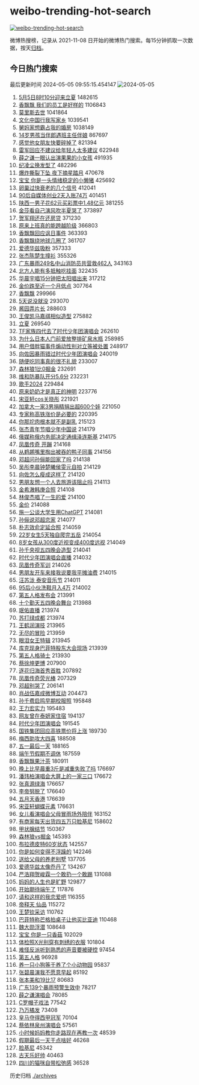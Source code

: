 # weibo-trending-hot-search

[![weibo-trending-hot-search](https://github.com/ameizi/weibo-trending-hot-search/actions/workflows/ci.yml/badge.svg)](https://github.com/ameizi/weibo-trending-hot-search/actions/workflows/ci.yml)

微博热搜榜，记录从 2021-11-08 日开始的微博热门搜索。每15分钟抓取一次数据，按天[归档](./archives)。

## 今日热门搜索

<!-- BEGIN --> 
最后更新时间 2024-05-05 09:55:15.454147 
![2024-05-05](https://imgs-storage.s3.us-east-005.backblazeb2.com/20240505/2024-05-05.png?versionId=4_z8fbbed132d73df8689c40f13_f1052dc88af30527e_d20240505_m015515_c005_v0501013_t0000_u01714874115046) 
1. [5月5日8时10分迎来立夏](https://s.weibo.com/weibo?q=%235%E6%9C%885%E6%97%A58%E6%97%B610%E5%88%86%E8%BF%8E%E6%9D%A5%E7%AB%8B%E5%A4%8F%23&t=31&band_rank=30&Refer=top) 1482615
1. [香飘飘 我们的员工是好样的](https://s.weibo.com/weibo?q=%E9%A6%99%E9%A3%98%E9%A3%98%20%E6%88%91%E4%BB%AC%E7%9A%84%E5%91%98%E5%B7%A5%E6%98%AF%E5%A5%BD%E6%A0%B7%E7%9A%84&t=31&band_rank=25&Refer=top) 1106843
1. [莫里斯去世](https://s.weibo.com/weibo?q=%23%E8%8E%AB%E9%87%8C%E6%96%AF%E5%8E%BB%E4%B8%96%23&t=31&band_rank=32&Refer=top) 1041864
1. [文化中国行我写家乡](https://s.weibo.com/weibo?q=%23%E6%96%87%E5%8C%96%E4%B8%AD%E5%9B%BD%E8%A1%8C%E6%88%91%E5%86%99%E5%AE%B6%E4%B9%A1%23&t=31&band_rank=3&Refer=top) 1039541
1. [舅妈家想霸占我的婚房](https://s.weibo.com/weibo?q=%23%E8%88%85%E5%A6%88%E5%AE%B6%E6%83%B3%E9%9C%B8%E5%8D%A0%E6%88%91%E7%9A%84%E5%A9%9A%E6%88%BF%23&t=31&band_rank=4&Refer=top) 1038149
1. [14岁男孩当伴郎遇班主任伴娘](https://s.weibo.com/weibo?q=%2314%E5%B2%81%E7%94%B7%E5%AD%A9%E5%BD%93%E4%BC%B4%E9%83%8E%E9%81%87%E7%8F%AD%E4%B8%BB%E4%BB%BB%E4%BC%B4%E5%A8%98%23&t=31&band_rank=1&Refer=top) 867697
1. [感觉他女朋友快要碎掉了](https://s.weibo.com/weibo?q=%23%E6%84%9F%E8%A7%89%E4%BB%96%E5%A5%B3%E6%9C%8B%E5%8F%8B%E5%BF%AB%E8%A6%81%E7%A2%8E%E6%8E%89%E4%BA%86%23&t=31&band_rank=13&Refer=top) 821394
1. [雷军回应不建议给年轻人太多建议](https://s.weibo.com/weibo?q=%23%E9%9B%B7%E5%86%9B%E5%9B%9E%E5%BA%94%E4%B8%8D%E5%BB%BA%E8%AE%AE%E7%BB%99%E5%B9%B4%E8%BD%BB%E4%BA%BA%E5%A4%AA%E5%A4%9A%E5%BB%BA%E8%AE%AE%23&t=31&band_rank=2&Refer=top) 622948
1. [薛之谦一眼认出演果果的小女孩](https://s.weibo.com/weibo?q=%23%E8%96%9B%E4%B9%8B%E8%B0%A6%E4%B8%80%E7%9C%BC%E8%AE%A4%E5%87%BA%E6%BC%94%E6%9E%9C%E6%9E%9C%E7%9A%84%E5%B0%8F%E5%A5%B3%E5%AD%A9%23&t=31&band_rank=4&Refer=top) 491935
1. [纪凌尘换发型了](https://s.weibo.com/weibo?q=%23%E7%BA%AA%E5%87%8C%E5%B0%98%E6%8D%A2%E5%8F%91%E5%9E%8B%E4%BA%86%23&t=31&band_rank=5&Refer=top) 482296
1. [爆炸撕裂下坠 夜下摘星踏月](https://s.weibo.com/weibo?q=%E7%88%86%E7%82%B8%E6%92%95%E8%A3%82%E4%B8%8B%E5%9D%A0%20%E5%A4%9C%E4%B8%8B%E6%91%98%E6%98%9F%E8%B8%8F%E6%9C%88&t=31&band_rank=19&Refer=top) 470678
1. [宝宝 你是一头情绪稳定的小懒猪](https://s.weibo.com/weibo?q=%E5%AE%9D%E5%AE%9D%20%E4%BD%A0%E6%98%AF%E4%B8%80%E5%A4%B4%E6%83%85%E7%BB%AA%E7%A8%B3%E5%AE%9A%E7%9A%84%E5%B0%8F%E6%87%92%E7%8C%AA&t=31&band_rank=46&Refer=top) 425692
1. [卵巢过快衰老的几个信号](https://s.weibo.com/weibo?q=%23%E5%8D%B5%E5%B7%A2%E8%BF%87%E5%BF%AB%E8%A1%B0%E8%80%81%E7%9A%84%E5%87%A0%E4%B8%AA%E4%BF%A1%E5%8F%B7%23&t=31&band_rank=8&Refer=top) 412041
1. [90后自媒体创业2天入账74万](https://s.weibo.com/weibo?q=%2390%E5%90%8E%E8%87%AA%E5%AA%92%E4%BD%93%E5%88%9B%E4%B8%9A2%E5%A4%A9%E5%85%A5%E8%B4%A674%E4%B8%87%23&t=31&band_rank=6&Refer=top) 401451
1. [陕西一男子花62元买彩票中1.48亿元](https://s.weibo.com/weibo?q=%23%E9%99%95%E8%A5%BF%E4%B8%80%E7%94%B7%E5%AD%90%E8%8A%B162%E5%85%83%E4%B9%B0%E5%BD%A9%E7%A5%A8%E4%B8%AD1.48%E4%BA%BF%E5%85%83%23&t=31&band_rank=7&Refer=top) 381255
1. [金莎看自己演风吹半夏哭了](https://s.weibo.com/weibo?q=%23%E9%87%91%E8%8E%8E%E7%9C%8B%E8%87%AA%E5%B7%B1%E6%BC%94%E9%A3%8E%E5%90%B9%E5%8D%8A%E5%A4%8F%E5%93%AD%E4%BA%86%23&t=31&band_rank=10&Refer=top) 373897
1. [贺军翔还在还房贷](https://s.weibo.com/weibo?q=%23%E8%B4%BA%E5%86%9B%E7%BF%94%E8%BF%98%E5%9C%A8%E8%BF%98%E6%88%BF%E8%B4%B7%23&t=31&band_rank=12&Refer=top) 371230
1. [原来上班真的能跨越阶级](https://s.weibo.com/weibo?q=%23%E5%8E%9F%E6%9D%A5%E4%B8%8A%E7%8F%AD%E7%9C%9F%E7%9A%84%E8%83%BD%E8%B7%A8%E8%B6%8A%E9%98%B6%E7%BA%A7%23&t=31&band_rank=25&Refer=top) 366803
1. [香飘飘回应讽日事件](https://s.weibo.com/weibo?q=%23%E9%A6%99%E9%A3%98%E9%A3%98%E5%9B%9E%E5%BA%94%E8%AE%BD%E6%97%A5%E4%BA%8B%E4%BB%B6%23&t=31&band_rank=11&Refer=top) 363393
1. [香飘飘绕地球几圈了](https://s.weibo.com/weibo?q=%E9%A6%99%E9%A3%98%E9%A3%98%E7%BB%95%E5%9C%B0%E7%90%83%E5%87%A0%E5%9C%88%E4%BA%86&t=31&band_rank=14&Refer=top) 361707
1. [爱德华兹吸粉](https://s.weibo.com/weibo?q=%E7%88%B1%E5%BE%B7%E5%8D%8E%E5%85%B9%E5%90%B8%E7%B2%89&t=31&band_rank=15&Refer=top) 357333
1. [张杰陈楚生撞衫](https://s.weibo.com/weibo?q=%23%E5%BC%A0%E6%9D%B0%E9%99%88%E6%A5%9A%E7%94%9F%E6%92%9E%E8%A1%AB%23&t=31&band_rank=16&Refer=top) 355326
1. [广东暴雨249名中山消防员共营救462人](https://s.weibo.com/weibo?q=%23%E5%B9%BF%E4%B8%9C%E6%9A%B4%E9%9B%A8249%E5%90%8D%E4%B8%AD%E5%B1%B1%E6%B6%88%E9%98%B2%E5%91%98%E5%85%B1%E8%90%A5%E6%95%91462%E4%BA%BA%23&t=31&band_rank=29&Refer=top) 343163
1. [北方人能有多抵触吃挂面](https://s.weibo.com/weibo?q=%23%E5%8C%97%E6%96%B9%E4%BA%BA%E8%83%BD%E6%9C%89%E5%A4%9A%E6%8A%B5%E8%A7%A6%E5%90%83%E6%8C%82%E9%9D%A2%23&t=31&band_rank=37&Refer=top) 322435
1. [华晨宇唱15分钟把太阳唱出来](https://s.weibo.com/weibo?q=%E5%8D%8E%E6%99%A8%E5%AE%87%E5%94%B115%E5%88%86%E9%92%9F%E6%8A%8A%E5%A4%AA%E9%98%B3%E5%94%B1%E5%87%BA%E6%9D%A5&t=31&band_rank=9&Refer=top) 317212
1. [金价跌至近一个月低点](https://s.weibo.com/weibo?q=%23%E9%87%91%E4%BB%B7%E8%B7%8C%E8%87%B3%E8%BF%91%E4%B8%80%E4%B8%AA%E6%9C%88%E4%BD%8E%E7%82%B9%23&t=31&band_rank=10&Refer=top) 307764
1. [香飘飘](https://s.weibo.com/weibo?q=%E9%A6%99%E9%A3%98%E9%A3%98&t=31&band_rank=12&Refer=top) 299966
1. [5天说没就没](https://s.weibo.com/weibo?q=%235%E5%A4%A9%E8%AF%B4%E6%B2%A1%E5%B0%B1%E6%B2%A1%23&t=31&band_rank=19&Refer=top) 293070
1. [酱园弄片长](https://s.weibo.com/weibo?q=%23%E9%85%B1%E5%9B%AD%E5%BC%84%E7%89%87%E9%95%BF%23&t=31&band_rank=13&Refer=top) 288603
1. [王俊凯马嘉祺相似造型](https://s.weibo.com/weibo?q=%23%E7%8E%8B%E4%BF%8A%E5%87%AF%E9%A9%AC%E5%98%89%E7%A5%BA%E7%9B%B8%E4%BC%BC%E9%80%A0%E5%9E%8B%23&t=31&band_rank=9&Refer=top) 275882
1. [立夏](https://s.weibo.com/weibo?q=%E7%AB%8B%E5%A4%8F&t=31&band_rank=5&Refer=top) 269540
1. [TF家族四代去了时代少年团演唱会](https://s.weibo.com/weibo?q=%23TF%E5%AE%B6%E6%97%8F%E5%9B%9B%E4%BB%A3%E5%8E%BB%E4%BA%86%E6%97%B6%E4%BB%A3%E5%B0%91%E5%B9%B4%E5%9B%A2%E6%BC%94%E5%94%B1%E4%BC%9A%23&t=31&band_rank=14&Refer=top) 262610
1. [为什么日本人门前爱放整排矿泉水瓶](https://s.weibo.com/weibo?q=%23%E4%B8%BA%E4%BB%80%E4%B9%88%E6%97%A5%E6%9C%AC%E4%BA%BA%E9%97%A8%E5%89%8D%E7%88%B1%E6%94%BE%E6%95%B4%E6%8E%92%E7%9F%BF%E6%B3%89%E6%B0%B4%E7%93%B6%23&t=31&band_rank=32&Refer=top) 258985
1. [用户借胖猫事件煽动性别对立等被处置](https://s.weibo.com/weibo?q=%23%E7%94%A8%E6%88%B7%E5%80%9F%E8%83%96%E7%8C%AB%E4%BA%8B%E4%BB%B6%E7%85%BD%E5%8A%A8%E6%80%A7%E5%88%AB%E5%AF%B9%E7%AB%8B%E7%AD%89%E8%A2%AB%E5%A4%84%E7%BD%AE%23&t=31&band_rank=15&Refer=top) 248917
1. [向佐因暴雨错过时代少年团演唱会](https://s.weibo.com/weibo?q=%23%E5%90%91%E4%BD%90%E5%9B%A0%E6%9A%B4%E9%9B%A8%E9%94%99%E8%BF%87%E6%97%B6%E4%BB%A3%E5%B0%91%E5%B9%B4%E5%9B%A2%E6%BC%94%E5%94%B1%E4%BC%9A%23&t=31&band_rank=32&Refer=top) 240019
1. [随便吃同事真的很不礼貌](https://s.weibo.com/weibo?q=%23%E9%9A%8F%E4%BE%BF%E5%90%83%E5%90%8C%E4%BA%8B%E7%9C%9F%E7%9A%84%E5%BE%88%E4%B8%8D%E7%A4%BC%E8%B2%8C%23&t=31&band_rank=35&Refer=top) 233007
1. [森林狼1比0掘金](https://s.weibo.com/weibo?q=%23%E6%A3%AE%E6%9E%97%E7%8B%BC1%E6%AF%940%E6%8E%98%E9%87%91%23&t=31&band_rank=19&Refer=top) 232691
1. [维和防暴队开分5.6分](https://s.weibo.com/weibo?q=%23%E7%BB%B4%E5%92%8C%E9%98%B2%E6%9A%B4%E9%98%9F%E5%BC%80%E5%88%865.6%E5%88%86%23&t=31&band_rank=38&Refer=top) 232231
1. [歌手2024](https://s.weibo.com/weibo?q=%E6%AD%8C%E6%89%8B2024&t=31&band_rank=20&Refer=top) 229484
1. [原来奶奶才是真正的神明](https://s.weibo.com/weibo?q=%E5%8E%9F%E6%9D%A5%E5%A5%B6%E5%A5%B6%E6%89%8D%E6%98%AF%E7%9C%9F%E6%AD%A3%E7%9A%84%E7%A5%9E%E6%98%8E&t=31&band_rank=44&Refer=top) 223776
1. [宋亚轩cos关晓彤](https://s.weibo.com/weibo?q=%23%E5%AE%8B%E4%BA%9A%E8%BD%A9cos%E5%85%B3%E6%99%93%E5%BD%A4%23&t=31&band_rank=21&Refer=top) 221921
1. [加拿大一家3男捐精捐出超600个娃](https://s.weibo.com/weibo?q=%23%E5%8A%A0%E6%8B%BF%E5%A4%A7%E4%B8%80%E5%AE%B63%E7%94%B7%E6%8D%90%E7%B2%BE%E6%8D%90%E5%87%BA%E8%B6%85600%E4%B8%AA%E5%A8%83%23&t=31&band_rank=38&Refer=top) 221050
1. [专家称高铁涨价是必要的](https://s.weibo.com/weibo?q=%23%E4%B8%93%E5%AE%B6%E7%A7%B0%E9%AB%98%E9%93%81%E6%B6%A8%E4%BB%B7%E6%98%AF%E5%BF%85%E8%A6%81%E7%9A%84%23&t=31&band_rank=47&Refer=top) 220395
1. [你那坨肉根本就不是副乳](https://s.weibo.com/weibo?q=%23%E4%BD%A0%E9%82%A3%E5%9D%A8%E8%82%89%E6%A0%B9%E6%9C%AC%E5%B0%B1%E4%B8%8D%E6%98%AF%E5%89%AF%E4%B9%B3%23&t=31&band_rank=21&Refer=top) 215123
1. [张杰青年节唱少年中国说](https://s.weibo.com/weibo?q=%23%E5%BC%A0%E6%9D%B0%E9%9D%92%E5%B9%B4%E8%8A%82%E5%94%B1%E5%B0%91%E5%B9%B4%E4%B8%AD%E5%9B%BD%E8%AF%B4%23&t=31&band_rank=17&Refer=top) 214179
1. [俄媒称俄内务部决定通缉泽连斯基](https://s.weibo.com/weibo?q=%23%E4%BF%84%E5%AA%92%E7%A7%B0%E4%BF%84%E5%86%85%E5%8A%A1%E9%83%A8%E5%86%B3%E5%AE%9A%E9%80%9A%E7%BC%89%E6%B3%BD%E8%BF%9E%E6%96%AF%E5%9F%BA%23&t=31&band_rank=16&Refer=top) 214175
1. [凤凰传奇 开蹦](https://s.weibo.com/weibo?q=%E5%87%A4%E5%87%B0%E4%BC%A0%E5%A5%87%20%E5%BC%80%E8%B9%A6&t=31&band_rank=19&Refer=top) 214168
1. [从鹈鹕嘴里掏出被吞的鸭子同事](https://s.weibo.com/weibo?q=%E4%BB%8E%E9%B9%88%E9%B9%95%E5%98%B4%E9%87%8C%E6%8E%8F%E5%87%BA%E8%A2%AB%E5%90%9E%E7%9A%84%E9%B8%AD%E5%AD%90%E5%90%8C%E4%BA%8B&t=31&band_rank=18&Refer=top) 214156
1. [邓超问孙俪能回家了吗](https://s.weibo.com/weibo?q=%23%E9%82%93%E8%B6%85%E9%97%AE%E5%AD%99%E4%BF%AA%E8%83%BD%E5%9B%9E%E5%AE%B6%E4%BA%86%E5%90%97%23&t=31&band_rank=23&Refer=top) 214138
1. [吴彤李晨钟楚曦侯雯元自拍](https://s.weibo.com/weibo?q=%23%E5%90%B4%E5%BD%A4%E6%9D%8E%E6%99%A8%E9%92%9F%E6%A5%9A%E6%9B%A6%E4%BE%AF%E9%9B%AF%E5%85%83%E8%87%AA%E6%8B%8D%23&t=31&band_rank=24&Refer=top) 214129
1. [向佐怎么瘦成这样了](https://s.weibo.com/weibo?q=%23%E5%90%91%E4%BD%90%E6%80%8E%E4%B9%88%E7%98%A6%E6%88%90%E8%BF%99%E6%A0%B7%E4%BA%86%23&t=31&band_rank=22&Refer=top) 214120
1. [男朋友想一个人去旅游该阻止吗](https://s.weibo.com/weibo?q=%23%E7%94%B7%E6%9C%8B%E5%8F%8B%E6%83%B3%E4%B8%80%E4%B8%AA%E4%BA%BA%E5%8E%BB%E6%97%85%E6%B8%B8%E8%AF%A5%E9%98%BB%E6%AD%A2%E5%90%97%23&t=31&band_rank=25&Refer=top) 214113
1. [金希澈韩庚合照](https://s.weibo.com/weibo?q=%23%E9%87%91%E5%B8%8C%E6%BE%88%E9%9F%A9%E5%BA%9A%E5%90%88%E7%85%A7%23&t=31&band_rank=27&Refer=top) 214108
1. [林俊杰唱了一生的爱](https://s.weibo.com/weibo?q=%E6%9E%97%E4%BF%8A%E6%9D%B0%E5%94%B1%E4%BA%86%E4%B8%80%E7%94%9F%E7%9A%84%E7%88%B1&t=31&band_rank=33&Refer=top) 214100
1. [金价](https://s.weibo.com/weibo?q=%E9%87%91%E4%BB%B7&t=31&band_rank=26&Refer=top) 214088
1. [施一公谈大学生用ChatGPT](https://s.weibo.com/weibo?q=%23%E6%96%BD%E4%B8%80%E5%85%AC%E8%B0%88%E5%A4%A7%E5%AD%A6%E7%94%9F%E7%94%A8ChatGPT%23&t=31&band_rank=30&Refer=top) 214081
1. [孙俪说邓超恋家](https://s.weibo.com/weibo?q=%23%E5%AD%99%E4%BF%AA%E8%AF%B4%E9%82%93%E8%B6%85%E6%81%8B%E5%AE%B6%23&t=31&band_rank=28&Refer=top) 214077
1. [朴志效俞定延合照](https://s.weibo.com/weibo?q=%23%E6%9C%B4%E5%BF%97%E6%95%88%E4%BF%9E%E5%AE%9A%E5%BB%B6%E5%90%88%E7%85%A7%23&t=31&band_rank=34&Refer=top) 214059
1. [22岁女生5天独自爬完五岳](https://s.weibo.com/weibo?q=%2322%E5%B2%81%E5%A5%B3%E7%94%9F5%E5%A4%A9%E7%8B%AC%E8%87%AA%E7%88%AC%E5%AE%8C%E4%BA%94%E5%B2%B3%23&t=31&band_rank=29&Refer=top) 214054
1. [8岁女孩从300度近视变成400度远视](https://s.weibo.com/weibo?q=%238%E5%B2%81%E5%A5%B3%E5%AD%A9%E4%BB%8E300%E5%BA%A6%E8%BF%91%E8%A7%86%E5%8F%98%E6%88%90400%E5%BA%A6%E8%BF%9C%E8%A7%86%23&t=31&band_rank=35&Refer=top) 214049
1. [孙千央视五四晚会造型](https://s.weibo.com/weibo?q=%23%E5%AD%99%E5%8D%83%E5%A4%AE%E8%A7%86%E4%BA%94%E5%9B%9B%E6%99%9A%E4%BC%9A%E9%80%A0%E5%9E%8B%23&t=31&band_rank=31&Refer=top) 214041
1. [时代少年团演唱会直播](https://s.weibo.com/weibo?q=%23%E6%97%B6%E4%BB%A3%E5%B0%91%E5%B9%B4%E5%9B%A2%E6%BC%94%E5%94%B1%E4%BC%9A%E7%9B%B4%E6%92%AD%23&t=31&band_rank=36&Refer=top) 214032
1. [凤凰传奇军训](https://s.weibo.com/weibo?q=%E5%87%A4%E5%87%B0%E4%BC%A0%E5%A5%87%E5%86%9B%E8%AE%AD&t=31&band_rank=43&Refer=top) 214026
1. [男朋友开车来接我说要我平摊油费](https://s.weibo.com/weibo?q=%23%E7%94%B7%E6%9C%8B%E5%8F%8B%E5%BC%80%E8%BD%A6%E6%9D%A5%E6%8E%A5%E6%88%91%E8%AF%B4%E8%A6%81%E6%88%91%E5%B9%B3%E6%91%8A%E6%B2%B9%E8%B4%B9%23&t=31&band_rank=39&Refer=top) 214015
1. [汪苏泷 泰安音乐节](https://s.weibo.com/weibo?q=%E6%B1%AA%E8%8B%8F%E6%B3%B7%20%E6%B3%B0%E5%AE%89%E9%9F%B3%E4%B9%90%E8%8A%82&t=31&band_rank=45&Refer=top) 214011
1. [95后小伙洗鞋月入4万](https://s.weibo.com/weibo?q=%2395%E5%90%8E%E5%B0%8F%E4%BC%99%E6%B4%97%E9%9E%8B%E6%9C%88%E5%85%A54%E4%B8%87%23&t=31&band_rank=40&Refer=top) 214002
1. [第五人格发布会](https://s.weibo.com/weibo?q=%E7%AC%AC%E4%BA%94%E4%BA%BA%E6%A0%BC%E5%8F%91%E5%B8%83%E4%BC%9A&t=31&band_rank=48&Refer=top) 213991
1. [十个勤天五四晚会舞台](https://s.weibo.com/weibo?q=%E5%8D%81%E4%B8%AA%E5%8B%A4%E5%A4%A9%E4%BA%94%E5%9B%9B%E6%99%9A%E4%BC%9A%E8%88%9E%E5%8F%B0&t=31&band_rank=41&Refer=top) 213988
1. [珉佑直播](https://s.weibo.com/weibo?q=%E7%8F%89%E4%BD%91%E7%9B%B4%E6%92%AD&t=31&band_rank=42&Refer=top) 213974
1. [苏打绿成都](https://s.weibo.com/weibo?q=%E8%8B%8F%E6%89%93%E7%BB%BF%E6%88%90%E9%83%BD&t=31&band_rank=47&Refer=top) 213974
1. [王鹤润演技](https://s.weibo.com/weibo?q=%E7%8E%8B%E9%B9%A4%E6%B6%A6%E6%BC%94%E6%8A%80&t=31&band_rank=37&Refer=top) 213965
1. [无尽的冒险](https://s.weibo.com/weibo?q=%E6%97%A0%E5%B0%BD%E7%9A%84%E5%86%92%E9%99%A9&t=31&band_rank=44&Refer=top) 213959
1. [眼泪女王特辑](https://s.weibo.com/weibo?q=%E7%9C%BC%E6%B3%AA%E5%A5%B3%E7%8E%8B%E7%89%B9%E8%BE%91&t=31&band_rank=48&Refer=top) 213945
1. [库克现身巴菲特股东大会现场](https://s.weibo.com/weibo?q=%23%E5%BA%93%E5%85%8B%E7%8E%B0%E8%BA%AB%E5%B7%B4%E8%8F%B2%E7%89%B9%E8%82%A1%E4%B8%9C%E5%A4%A7%E4%BC%9A%E7%8E%B0%E5%9C%BA%23&t=31&band_rank=50&Refer=top) 213939
1. [第五人格骑士](https://s.weibo.com/weibo?q=%23%E7%AC%AC%E4%BA%94%E4%BA%BA%E6%A0%BC%E9%AA%91%E5%A3%AB%23&t=31&band_rank=49&Refer=top) 213930
1. [蔡徐坤更博](https://s.weibo.com/weibo?q=%E8%94%A1%E5%BE%90%E5%9D%A4%E6%9B%B4%E5%8D%9A&t=31&band_rank=46&Refer=top) 207900
1. [逐花归海首秀首胜](https://s.weibo.com/weibo?q=%23%E9%80%90%E8%8A%B1%E5%BD%92%E6%B5%B7%E9%A6%96%E7%A7%80%E9%A6%96%E8%83%9C%23&t=31&band_rank=49&Refer=top) 207892
1. [凤凰传奇荧光棒](https://s.weibo.com/weibo?q=%E5%87%A4%E5%87%B0%E4%BC%A0%E5%A5%87%E8%8D%A7%E5%85%89%E6%A3%92&t=31&band_rank=20&Refer=top) 207329
1. [邓超别哭了](https://s.weibo.com/weibo?q=%23%E9%82%93%E8%B6%85%E5%88%AB%E5%93%AD%E4%BA%86%23&t=31&band_rank=34&Refer=top) 206141
1. [肖战伍嘉成微博互动](https://s.weibo.com/weibo?q=%23%E8%82%96%E6%88%98%E4%BC%8D%E5%98%89%E6%88%90%E5%BE%AE%E5%8D%9A%E4%BA%92%E5%8A%A8%23&t=31&band_rank=13&Refer=top) 204473
1. [孙千费启鸣早期校服照](https://s.weibo.com/weibo?q=%23%E5%AD%99%E5%8D%83%E8%B4%B9%E5%90%AF%E9%B8%A3%E6%97%A9%E6%9C%9F%E6%A0%A1%E6%9C%8D%E7%85%A7%23&t=31&band_rank=30&Refer=top) 195848
1. [王力宏实力](https://s.weibo.com/weibo?q=%E7%8E%8B%E5%8A%9B%E5%AE%8F%E5%AE%9E%E5%8A%9B&t=31&band_rank=30&Refer=top) 195483
1. [网友曾在泰妍家住宿](https://s.weibo.com/weibo?q=%23%E7%BD%91%E5%8F%8B%E6%9B%BE%E5%9C%A8%E6%B3%B0%E5%A6%8D%E5%AE%B6%E4%BD%8F%E5%AE%BF%23&t=31&band_rank=13&Refer=top) 194137
1. [时代少年团演唱会](https://s.weibo.com/weibo?q=%E6%97%B6%E4%BB%A3%E5%B0%91%E5%B9%B4%E5%9B%A2%E6%BC%94%E5%94%B1%E4%BC%9A&t=31&band_rank=7&Refer=top) 191545
1. [国铁集团回应高铁票价将上涨](https://s.weibo.com/weibo?q=%23%E5%9B%BD%E9%93%81%E9%9B%86%E5%9B%A2%E5%9B%9E%E5%BA%94%E9%AB%98%E9%93%81%E7%A5%A8%E4%BB%B7%E5%B0%86%E4%B8%8A%E6%B6%A8%23&t=31&band_rank=39&Refer=top) 189730
1. [梅西助攻大四喜](https://s.weibo.com/weibo?q=%23%E6%A2%85%E8%A5%BF%E5%8A%A9%E6%94%BB%E5%A4%A7%E5%9B%9B%E5%96%9C%23&t=31&band_rank=32&Refer=top) 188508
1. [五一最后一天](https://s.weibo.com/weibo?q=%E4%BA%94%E4%B8%80%E6%9C%80%E5%90%8E%E4%B8%80%E5%A4%A9&t=31&band_rank=28&Refer=top) 188165
1. [端午节假期不调休](https://s.weibo.com/weibo?q=%23%E7%AB%AF%E5%8D%88%E8%8A%82%E5%81%87%E6%9C%9F%E4%B8%8D%E8%B0%83%E4%BC%91%23&t=31&band_rank=34&Refer=top) 187559
1. [香飘飘果汁茶](https://s.weibo.com/weibo?q=%E9%A6%99%E9%A3%98%E9%A3%98%E6%9E%9C%E6%B1%81%E8%8C%B6&t=31&band_rank=29&Refer=top) 180911
1. [晚上比早晨重3斤是减重失败了吗](https://s.weibo.com/weibo?q=%23%E6%99%9A%E4%B8%8A%E6%AF%94%E6%97%A9%E6%99%A8%E9%87%8D3%E6%96%A4%E6%98%AF%E5%87%8F%E9%87%8D%E5%A4%B1%E8%B4%A5%E4%BA%86%E5%90%97%23&t=31&band_rank=33&Refer=top) 176697
1. [潘玮柏演唱会大屏上的一家三口](https://s.weibo.com/weibo?q=%23%E6%BD%98%E7%8E%AE%E6%9F%8F%E6%BC%94%E5%94%B1%E4%BC%9A%E5%A4%A7%E5%B1%8F%E4%B8%8A%E7%9A%84%E4%B8%80%E5%AE%B6%E4%B8%89%E5%8F%A3%23&t=31&band_rank=40&Refer=top) 176672
1. [张真源绿海](https://s.weibo.com/weibo?q=%E5%BC%A0%E7%9C%9F%E6%BA%90%E7%BB%BF%E6%B5%B7&t=31&band_rank=48&Refer=top) 176657
1. [李帝努脱了](https://s.weibo.com/weibo?q=%E6%9D%8E%E5%B8%9D%E5%8A%AA%E8%84%B1%E4%BA%86&t=31&band_rank=47&Refer=top) 176640
1. [五月天香港](https://s.weibo.com/weibo?q=%E4%BA%94%E6%9C%88%E5%A4%A9%E9%A6%99%E6%B8%AF&t=31&band_rank=48&Refer=top) 176639
1. [宋亚轩蝴蝶元素](https://s.weibo.com/weibo?q=%23%E5%AE%8B%E4%BA%9A%E8%BD%A9%E8%9D%B4%E8%9D%B6%E5%85%83%E7%B4%A0%23&t=31&band_rank=49&Refer=top) 176631
1. [女儿看演唱会父母冒雨场外陪伴](https://s.weibo.com/weibo?q=%23%E5%A5%B3%E5%84%BF%E7%9C%8B%E6%BC%94%E5%94%B1%E4%BC%9A%E7%88%B6%E6%AF%8D%E5%86%92%E9%9B%A8%E5%9C%BA%E5%A4%96%E9%99%AA%E4%BC%B4%23&t=31&band_rank=32&Refer=top) 163152
1. [有商家每天出货四五万只脸基尼](https://s.weibo.com/weibo?q=%23%E6%9C%89%E5%95%86%E5%AE%B6%E6%AF%8F%E5%A4%A9%E5%87%BA%E8%B4%A7%E5%9B%9B%E4%BA%94%E4%B8%87%E5%8F%AA%E8%84%B8%E5%9F%BA%E5%B0%BC%23&t=31&band_rank=41&Refer=top) 158602
1. [甲状腺结节](https://s.weibo.com/weibo?q=%E7%94%B2%E7%8A%B6%E8%85%BA%E7%BB%93%E8%8A%82&t=31&band_rank=42&Refer=top) 150367
1. [森林狼vs掘金](https://s.weibo.com/weibo?q=%23%E6%A3%AE%E6%9E%97%E7%8B%BCvs%E6%8E%98%E9%87%91%23&t=31&band_rank=39&Refer=top) 145393
1. [布拉德皮特60岁状态](https://s.weibo.com/weibo?q=%23%E5%B8%83%E6%8B%89%E5%BE%B7%E7%9A%AE%E7%89%B960%E5%B2%81%E7%8A%B6%E6%80%81%23&t=31&band_rank=49&Refer=top) 142557
1. [你是如何变得不浮躁的](https://s.weibo.com/weibo?q=%E4%BD%A0%E6%98%AF%E5%A6%82%E4%BD%95%E5%8F%98%E5%BE%97%E4%B8%8D%E6%B5%AE%E8%BA%81%E7%9A%84&t=31&band_rank=40&Refer=top) 142246
1. [送给父母的养老别墅](https://s.weibo.com/weibo?q=%E9%80%81%E7%BB%99%E7%88%B6%E6%AF%8D%E7%9A%84%E5%85%BB%E8%80%81%E5%88%AB%E5%A2%85&t=31&band_rank=41&Refer=top) 137705
1. [爱德华兹太像乔丹了](https://s.weibo.com/weibo?q=%23%E7%88%B1%E5%BE%B7%E5%8D%8E%E5%85%B9%E5%A4%AA%E5%83%8F%E4%B9%94%E4%B8%B9%E4%BA%86%23&t=31&band_rank=42&Refer=top) 134267
1. [严浩翔贺峻霖一个敢扔一个敢踢](https://s.weibo.com/weibo?q=%23%E4%B8%A5%E6%B5%A9%E7%BF%94%E8%B4%BA%E5%B3%BB%E9%9C%96%E4%B8%80%E4%B8%AA%E6%95%A2%E6%89%94%E4%B8%80%E4%B8%AA%E6%95%A2%E8%B8%A2%23&t=31&band_rank=45&Refer=top) 131088
1. [妈妈的人生也是旷野](https://s.weibo.com/weibo?q=%23%E5%A6%88%E5%A6%88%E7%9A%84%E4%BA%BA%E7%94%9F%E4%B9%9F%E6%98%AF%E6%97%B7%E9%87%8E%23&t=31&band_rank=46&Refer=top) 129877
1. [开始期待端午了](https://s.weibo.com/weibo?q=%23%E5%BC%80%E5%A7%8B%E6%9C%9F%E5%BE%85%E7%AB%AF%E5%8D%88%E4%BA%86%23&t=31&band_rank=40&Refer=top) 117876
1. [请和这样的我恋爱吧](https://s.weibo.com/weibo?q=%E8%AF%B7%E5%92%8C%E8%BF%99%E6%A0%B7%E7%9A%84%E6%88%91%E6%81%8B%E7%88%B1%E5%90%A7&t=31&band_rank=39&Refer=top) 116355
1. [帝释天 仙品](https://s.weibo.com/weibo?q=%E5%B8%9D%E9%87%8A%E5%A4%A9%20%E4%BB%99%E5%93%81&t=31&band_rank=43&Refer=top) 115272
1. [王楚钦采访](https://s.weibo.com/weibo?q=%E7%8E%8B%E6%A5%9A%E9%92%A6%E9%87%87%E8%AE%BF&t=31&band_rank=41&Refer=top) 110762
1. [巴菲特称芒格拍桌子让他买比亚迪](https://s.weibo.com/weibo?q=%23%E5%B7%B4%E8%8F%B2%E7%89%B9%E7%A7%B0%E8%8A%92%E6%A0%BC%E6%8B%8D%E6%A1%8C%E5%AD%90%E8%AE%A9%E4%BB%96%E4%B9%B0%E6%AF%94%E4%BA%9A%E8%BF%AA%23&t=31&band_rank=42&Refer=top) 110468
1. [魏大勋浮潜](https://s.weibo.com/weibo?q=%E9%AD%8F%E5%A4%A7%E5%8B%8B%E6%B5%AE%E6%BD%9C&t=31&band_rank=43&Refer=top) 108648
1. [宝宝 你是一只香菇](https://s.weibo.com/weibo?q=%E5%AE%9D%E5%AE%9D%20%E4%BD%A0%E6%98%AF%E4%B8%80%E5%8F%AA%E9%A6%99%E8%8F%87&t=31&band_rank=47&Refer=top) 102029
1. [体检照X光别穿有刺绣的衣服](https://s.weibo.com/weibo?q=%23%E4%BD%93%E6%A3%80%E7%85%A7X%E5%85%89%E5%88%AB%E7%A9%BF%E6%9C%89%E5%88%BA%E7%BB%A3%E7%9A%84%E8%A1%A3%E6%9C%8D%23&t=31&band_rank=31&Refer=top) 101804
1. [难怪反派听到熟悉的声音要被硬控](https://s.weibo.com/weibo?q=%E9%9A%BE%E6%80%AA%E5%8F%8D%E6%B4%BE%E5%90%AC%E5%88%B0%E7%86%9F%E6%82%89%E7%9A%84%E5%A3%B0%E9%9F%B3%E8%A6%81%E8%A2%AB%E7%A1%AC%E6%8E%A7&t=31&band_rank=48&Refer=top) 97454
1. [第五人格](https://s.weibo.com/weibo?q=%E7%AC%AC%E4%BA%94%E4%BA%BA%E6%A0%BC&t=31&band_rank=49&Refer=top) 96928
1. [养一只小狗等于养了个小动物园](https://s.weibo.com/weibo?q=%E5%85%BB%E4%B8%80%E5%8F%AA%E5%B0%8F%E7%8B%97%E7%AD%89%E4%BA%8E%E5%85%BB%E4%BA%86%E4%B8%AA%E5%B0%8F%E5%8A%A8%E7%89%A9%E5%9B%AD&t=31&band_rank=50&Refer=top) 95837
1. [张碧晨演我不愿意早起](https://s.weibo.com/weibo?q=%E5%BC%A0%E7%A2%A7%E6%99%A8%E6%BC%94%E6%88%91%E4%B8%8D%E6%84%BF%E6%84%8F%E6%97%A9%E8%B5%B7&t=31&band_rank=42&Refer=top) 85192
1. [张本美和19比17](https://s.weibo.com/weibo?q=%23%E5%BC%A0%E6%9C%AC%E7%BE%8E%E5%92%8C19%E6%AF%9417%23&t=31&band_rank=44&Refer=top) 80683
1. [广东139个暴雨预警生效中](https://s.weibo.com/weibo?q=%23%E5%B9%BF%E4%B8%9C139%E4%B8%AA%E6%9A%B4%E9%9B%A8%E9%A2%84%E8%AD%A6%E7%94%9F%E6%95%88%E4%B8%AD%23&t=31&band_rank=40&Refer=top) 78217
1. [薛之谦演唱会](https://s.weibo.com/weibo?q=%E8%96%9B%E4%B9%8B%E8%B0%A6%E6%BC%94%E5%94%B1%E4%BC%9A&t=31&band_rank=29&Refer=top) 78085
1. [C罗帽子戏法](https://s.weibo.com/weibo?q=%23C%E7%BD%97%E5%B8%BD%E5%AD%90%E6%88%8F%E6%B3%95%23&t=31&band_rank=48&Refer=top) 77542
1. [乃万橘发](https://s.weibo.com/weibo?q=%23%E4%B9%83%E4%B8%87%E6%A9%98%E5%8F%91%23&t=31&band_rank=27&Refer=top) 73408
1. [皇马夺得西甲冠军](https://s.weibo.com/weibo?q=%23%E7%9A%87%E9%A9%AC%E5%A4%BA%E5%BE%97%E8%A5%BF%E7%94%B2%E5%86%A0%E5%86%9B%23&t=31&band_rank=46&Refer=top) 70104
1. [蔡依林泉州演唱会](https://s.weibo.com/weibo?q=%23%E8%94%A1%E4%BE%9D%E6%9E%97%E6%B3%89%E5%B7%9E%E6%BC%94%E5%94%B1%E4%BC%9A%23&t=31&band_rank=34&Refer=top) 57561
1. [小时候妈妈教你走路现在再教一次](https://s.weibo.com/weibo?q=%23%E5%B0%8F%E6%97%B6%E5%80%99%E5%A6%88%E5%A6%88%E6%95%99%E4%BD%A0%E8%B5%B0%E8%B7%AF%E7%8E%B0%E5%9C%A8%E5%86%8D%E6%95%99%E4%B8%80%E6%AC%A1%23&t=31&band_rank=49&Refer=top) 48539
1. [假期最后一天干点啥好](https://s.weibo.com/weibo?q=%23%E5%81%87%E6%9C%9F%E6%9C%80%E5%90%8E%E4%B8%80%E5%A4%A9%E5%B9%B2%E7%82%B9%E5%95%A5%E5%A5%BD%23&t=31&band_rank=49&Refer=top) 46268
1. [脸基尼](https://s.weibo.com/weibo?q=%E8%84%B8%E5%9F%BA%E5%B0%BC&t=31&band_rank=45&Refer=top) 45342
1. [古天乐好帅](https://s.weibo.com/weibo?q=%E5%8F%A4%E5%A4%A9%E4%B9%90%E5%A5%BD%E5%B8%85&t=31&band_rank=50&Refer=top) 40463
1. [四川的猫咪自带松弛感](https://s.weibo.com/weibo?q=%23%E5%9B%9B%E5%B7%9D%E7%9A%84%E7%8C%AB%E5%92%AA%E8%87%AA%E5%B8%A6%E6%9D%BE%E5%BC%9B%E6%84%9F%23&t=31&band_rank=50&Refer=top) 36528
<!-- END -->

历史归档 [./archives](./archives)

